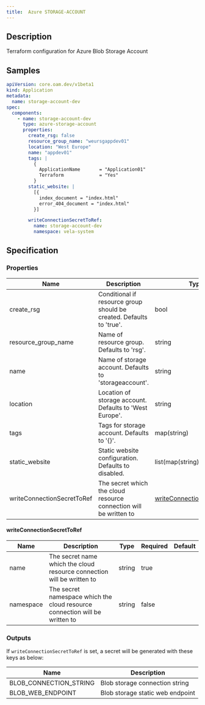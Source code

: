 ```yaml
---
title:  Azure STORAGE-ACCOUNT
---
```


## Description

Terraform configuration for Azure Blob Storage Account

## Samples

```yaml
apiVersion: core.oam.dev/v1beta1
kind: Application
metadata:
  name: storage-account-dev
spec:
  components:
    - name: storage-account-dev
      type: azure-storage-account
      properties:
        create_rsg: false
        resource_group_name: "weursgappdev01"
        location: "West Europe"
        name: "appdev01"
        tags: |
          {
            ApplicationName       = "Application01"
            Terraform             = "Yes"
          } 
        static_website: |
          [{
            index_document = "index.html"
            error_404_document = "index.html"
          }]

        writeConnectionSecretToRef:
          name: storage-account-dev
          namespace: vela-system
```

## Specification


### Properties

 Name | Description | Type | Required | Default 
 ------------ | ------------- | ------------- | ------------- | ------------- 
 create_rsg | Conditional if resource group should be created. Defaults to 'true'. | bool | true |  
 resource_group_name | Name of resource group. Defaults to 'rsg'. | string | true |  
 name | Name of storage account. Defaults to 'storageaccount'. | string | true |  
 location | Location of storage account. Defaults to 'West Europe'. | string | true |  
 tags | Tags for storage account. Defaults to '{}'. | map(string) | true |  
 static_website | Static website configuration. Defaults to disabled. | list(map(string)) | true |  
 writeConnectionSecretToRef | The secret which the cloud resource connection will be written to | [writeConnectionSecretToRef](#writeConnectionSecretToRef) | false |  


#### writeConnectionSecretToRef

 Name | Description | Type | Required | Default 
 ------------ | ------------- | ------------- | ------------- | ------------- 
 name | The secret name which the cloud resource connection will be written to | string | true |  
 namespace | The secret namespace which the cloud resource connection will be written to | string | false |  


### Outputs

If `writeConnectionSecretToRef` is set, a secret will be generated with these keys as below:

 Name | Description 
 ------------ | ------------- 
 BLOB_CONNECTION_STRING | Blob storage connection string
 BLOB_WEB_ENDPOINT | Blob storage static web endpoint

